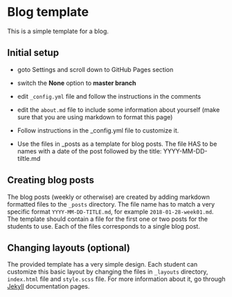 # Blog template
This is a simple template for a blog.

## Initial setup


- goto Settings and scroll down to GitHub Pages section

- switch the __None__ option to __master branch__

- edit `_config.yml` file and follow the instructions in the comments

- edit the `about.md` file to include some information about yourself
(make sure that you are using markdown to format this page)


- Follow instructions in the _config.yml file to customize it.
- Use the files in _posts as a template for blog posts. The file HAS to be names with
a date of the post followed by the title:
  YYYY-MM-DD-tiltle.md


## Creating blog posts

The blog posts (weekly or otherwise) are created by adding markdown formatted files
to the `_posts` directory. The file name has to match a very specific format
`YYYY-MM-DD-TITLE.md`, for example `2018-01-28-week01.md`.  The template should
contain a file for the first one or two posts for the students to use.
Each of the files corresponds to a single blog post.

## Changing layouts (optional)

The provided template has a very simple design. Each student can customize this
basic layout by changing the files in `_layouts` directory, `index.html` file and `style.scss` file. For more information about it, go through [Jekyll](https://github.com/nyu-ossd-s18/jf2920-weekly) documentation pages.
